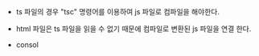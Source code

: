 - ts 파일의 경우 "tsc" 명령어를 이용하여 js 파일로 컴파일을 해야한다.

- html 파일은 ts 파일을 읽을 수 없기 때문에 컴파일로 변환된 js 파일을 연결 한다.

- consol
